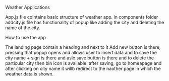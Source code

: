 Weather Applications

App.js file cointains basic structure of weather app. in components folder addcity.js file has functionality of popup like adding the city and deleting the name of the city.

How to use the app

The landing page contain a heading and next to it Add new button is there, pressing that popup opens and allows user to insert data and to save the city name + sign is there and aslo save button is there and to delete the particular city then bin icon is available.
after saving, go to homeapage and after clicking on city name it willb redirect to the naother page in which the weather data is shown.
